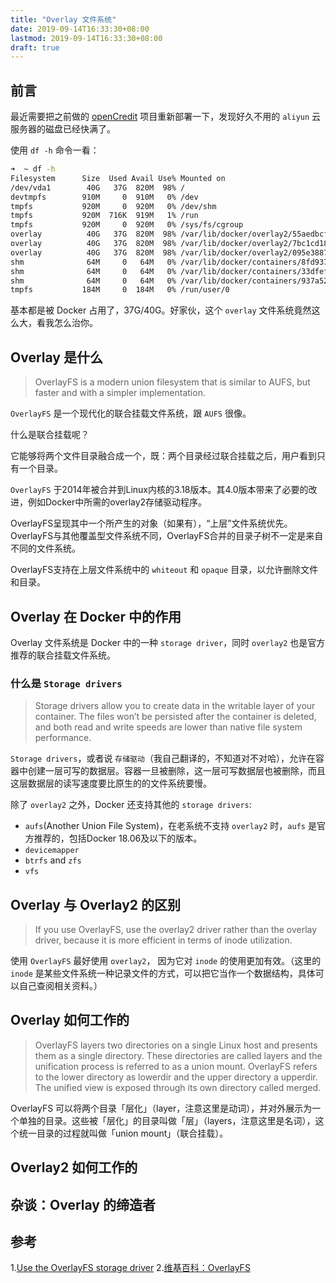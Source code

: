 ```yaml
---
title: "Overlay 文件系统"
date: 2019-09-14T16:33:30+08:00
lastmod: 2019-09-14T16:33:30+08:00
draft: true
---
```


## 前言

最近需要把之前做的 [openCredit](https://github.com/YoungWilliamZ/openCredit) 项目重新部署一下，发现好久不用的 `aliyun` 云服务器的磁盘已经快满了。

使用 `df -h` 命令一看：

``` bash
➜  ~ df -h
Filesystem      Size  Used Avail Use% Mounted on
/dev/vda1        40G   37G  820M  98% /
devtmpfs        910M     0  910M   0% /dev
tmpfs           920M     0  920M   0% /dev/shm
tmpfs           920M  716K  919M   1% /run
tmpfs           920M     0  920M   0% /sys/fs/cgroup
overlay          40G   37G  820M  98% /var/lib/docker/overlay2/55aedbcf20a0380e7e03075a7a97a59869ba9c61848a28c3eb8dacc6df00e01d/merged
overlay          40G   37G  820M  98% /var/lib/docker/overlay2/7bc1cd18dea024f05c9f4db97a2d144ffb72da89bbe2e20d1804766f38689900/merged
overlay          40G   37G  820M  98% /var/lib/docker/overlay2/095e388787b7a9c59e79531e509f9dd803d61e328c650836affa7dd110d4052f/merged
shm              64M     0   64M   0% /var/lib/docker/containers/8fd937ba70f9864088e0f6a88a791ff2d1768a38c0acc68a7a51e9ca9b5dbd86/mounts/shm
shm              64M     0   64M   0% /var/lib/docker/containers/33dfef9c8bd1382aad26944ba6dcd946cbb9457588fa1fb81c14bd3261a024f2/mounts/shm
shm              64M     0   64M   0% /var/lib/docker/containers/937a5222d4a6143655844d881a3a2d7f4b42bf50c312c257b43e31d5e024e14c/mounts/shm
tmpfs           184M     0  184M   0% /run/user/0
```

基本都是被 Docker 占用了，37G/40G。好家伙，这个 `overlay` 文件系统竟然这么大，看我怎么治你。

## Overlay 是什么

> OverlayFS is a modern union filesystem that is similar to AUFS, but faster and with a simpler implementation.

`OverlayFS` 是一个现代化的联合挂载文件系统，跟 `AUFS` 很像。

什么是联合挂载呢？

它能够将两个文件目录融合成一个，既：两个目录经过联合挂载之后，用户看到只有一个目录。

`OverlayFS` 于2014年被合并到Linux内核的3.18版本。其4.0版本带来了必要的改进，例如Docker中所需的overlay2存储驱动程序。

OverlayFS呈现其中一个所产生的对象（如果有），“上层”文件系统优先。OverlayFS与其他覆盖型文件系统不同，OverlayFS合并的目录子树不一定是来自不同的文件系统。

OverlayFS支持在上层文件系统中的 `whiteout` 和 `opaque` 目录，以允许删除文件和目录。

## Overlay 在 Docker 中的作用

Overlay 文件系统是 Docker 中的一种 `storage driver`，同时 `overlay2` 也是官方推荐的联合挂载文件系统。

### 什么是 `Storage drivers`

> Storage drivers allow you to create data in the writable layer of your container. The files won’t be persisted after the container is deleted, and both read and write speeds are lower than native file system performance.

`Storage drivers`，或者说 `存储驱动`（我自己翻译的，不知道对不对哈），允许在容器中创建一层可写的数据层。容器一旦被删除，这一层可写数据层也被删除，而且这层数据层的读写速度要比原生的的文件系统要慢。

除了 `overlay2` 之外，Docker 还支持其他的 `storage drivers`:

* `aufs`(Another Union File System)，在老系统不支持 `overlay2` 时，`aufs` 是官方推荐的，包括Docker 18.06及以下的版本。
* `devicemapper`
* `btrfs` and `zfs`
* `vfs`

## Overlay 与 Overlay2 的区别

> If you use OverlayFS, use the overlay2 driver rather than the overlay driver, because it is more efficient in terms of inode utilization.

使用 `OverlayFS` 最好使用 `overlay2`， 因为它对 `inode` 的使用更加有效。（这里的 `inode` 是某些文件系统一种记录文件的方式，可以把它当作一个数据结构，具体可以自己查阅相关资料。）

## Overlay 如何工作的

> OverlayFS layers two directories on a single Linux host and presents them as a single directory. These directories are called layers and the unification process is referred to as a union mount. OverlayFS refers to the lower directory as lowerdir and the upper directory a upperdir. The unified view is exposed through its own directory called merged.

OverlayFS 可以将两个目录「层化」（layer，注意这里是动词），并对外展示为一个单独的目录。这些被「层化」的目录叫做「层」（layers，注意这里是名词），这个统一目录的过程就叫做「union mount」（联合挂载）。



## Overlay2 如何工作的



## 杂谈：Overlay 的缔造者

## 参考

1.[Use the OverlayFS storage driver](https://docs.docker.com/storage/storagedriver/overlayfs-driver/)
2.[维基百科：OverlayFS](https://zh.wikipedia.org/wiki/OverlayFS)
